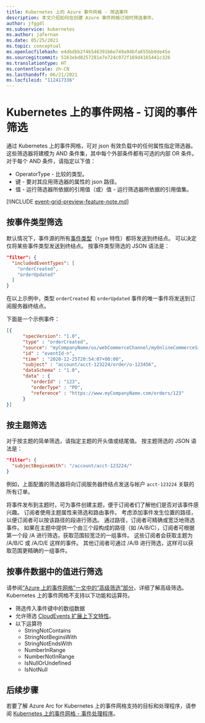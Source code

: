 ```yaml
---
title: Kubernetes 上的 Azure 事件网格 - 筛选事件
description: 本文介绍如何在创建 Azure 事件网格订阅时筛选事件。
author: jfggdl
ms.subservice: kubernetes
ms.author: jafernan
ms.date: 05/25/2021
ms.topic: conceptual
ms.openlocfilehash: e4dbdbb2f46546391b6e749a94bfa655bb9de45e
ms.sourcegitcommit: 5163ebd8257281e7e724c072f169d4165441c326
ms.translationtype: HT
ms.contentlocale: zh-CN
ms.lasthandoff: 06/21/2021
ms.locfileid: "112417336"
---
```

# <a name="event-grid-on-kubernetes---event-filtering-for-subscriptions"></a>Kubernetes 上的事件网格 - 订阅的事件筛选
通过 Kubernetes 上的事件网格，可对 json 有效负载中的任何属性指定筛选器。 这些筛选器将建模为 AND 条件集，其中每个外部条件都有可选的内部 OR 条件。 对于每个 AND 条件，请指定以下值：

- OperatorType - 比较的类型。
- 键 - 要对其应用筛选器的属性的 json 路径。
- 值 - 运行筛选器所依据的引用值（或）值 - 运行筛选器所依据的引用值集。

[!INCLUDE [event-grid-preview-feature-note.md](../includes/event-grid-preview-feature-note.md)]



## <a name="filter-by-event-type"></a>按事件类型筛选
默认情况下，事件源的所有[事件类型](event-schemas.md)（`type` 特性）都将发送到终结点。 可以决定仅将某些事件类型发送到终结点。 按事件类型筛选的 JSON 语法是：

```json
"filter": {
  "includedEventTypes": [
    "orderCreated",
    "orderUpdated"
  ]
}
```

在以上示例中，类型 `orderCreated` 和 `orderUpdated` 事件的唯一事件将发送到订阅服务器终结点。 

下面是一个示例事件：

```json
[{
      "specVersion": "1.0",
      "type" : "orderCreated",
      "source": "myCompanyName/us/webCommerceChannel/myOnlineCommerceSiteBrandName",
      "id" : "eventId-n",
      "time" : "2020-12-25T20:54:07+00:00",
      "subject" : "account/acct-123224/order/o-123456",
      "dataSchema" : "1.0",
      "data" : {
         "orderId" : "123",
         "orderType" : "PO",
         "reference" : "https://www.myCompanyName.com/orders/123"
      }
}]
```

## <a name="filter-by-subject"></a>按主题筛选
对于按主题的简单筛选，请指定主题的开头值或结尾值。 按主题筛选的 JSON 语法是：

```json
"filter": {
  "subjectBeginsWith": "/account/acct-123224/"
}
``` 

例如，上面配置的筛选器将向订阅服务器终结点发送与帐户 `acct-123224` 关联的所有订单。 

将事件发布到主题时，可为事件创建主题，便于订阅者们了解他们是否对该事件感兴趣。 订阅者使用主题属性来筛选和路由事件。 考虑添加事件发生位置的路径，以便订阅者可以按该路径的段进行筛选。 通过路径，订阅者可精确或宽泛地筛选事件。 如果在主题中提供一个由三个段构成的路径（如 /A/B/C），订阅者可根据第一个段 /A 进行筛选，获取范围较宽泛的一组事件。 这些订阅者会获取主题为 /A/B/C 或 /A/D/E 这样的事件。 其他订阅者可通过 /A/B 进行筛选，这样可以获取范围更精确的一组事件。

## <a name="filter-by-values-in-event-data"></a>按事件数据中的值进行筛选
请参阅[“Azure 上的事件网格”一文中的“高级筛选”部分](../event-filtering.md)，详细了解高级筛选。 Kubernetes 上的事件网格不支持以下功能和运算符。 

- 筛选传入事件键中的数组数据
- 允许筛选 [CloudEvents 扩展上下文特性](https://github.com/cloudevents/spec/blob/v1.0/documented-extensions.md)。
- 以下运算符
    - StringNotContains
    - StringNotBeginsWith
    - StringNotEndsWith
    - NumberInRange
    - NumberNotInRange
    - IsNullOrUndefined
    - IsNotNull
    

## <a name="next-steps"></a>后续步骤
若要了解 Azure Arc for Kubernetes 上的事件网格支持的目标和处理程序，请参阅 [Kubernetes 上的事件网格 - 事件处理程序](event-handlers.md)。